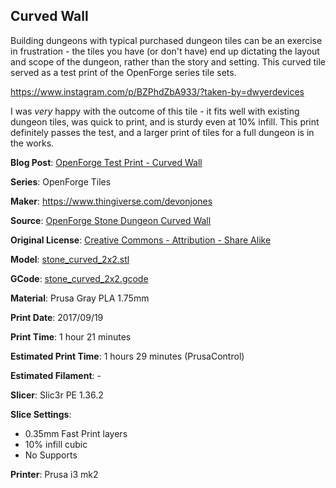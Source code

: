 ## Curved Wall

Building dungeons with typical purchased dungeon tiles can be an exercise in
frustration - the tiles you have (or don't have) end up dictating the layout
and scope of the dungeon, rather than the story and setting. This curved tile
served as a test print of the OpenForge series tile sets.

https://www.instagram.com/p/BZPhdZbA933/?taken-by=dwyerdevices

I was _very_ happy with the outcome of this tile - it fits well with existing
dungeon tiles, was quick to print, and is sturdy even at 10% infill. This print
definitely passes the test, and a larger print of tiles for a full dungeon is
in the works.


**Blog Post**: [OpenForge Test Print - Curved Wall](http://www.dwyerdevices.com/2017/09/23/openforge-test-print-curved-wall/)

**Series**: OpenForge Tiles

**Maker**: https://www.thingiverse.com/devonjones

**Source**: [OpenForge Stone Dungeon Curved Wall](https://www.thingiverse.com/thing:251178)

**Original License**: [Creative Commons - Attribution - Share Alike](http://creativecommons.org/licenses/by-sa/3.0/)

**Model**: [stone_curved_2x2.stl](https://www.thingiverse.com/download:766650)

**GCode**: [stone_curved_2x2.gcode](https://github.com/dwyerdevices/prints/blob/master/2017/09/curved%20walls/stone_curved_2x2.gcode)

**Material**: Prusa Gray PLA 1.75mm

**Print Date**: 2017/09/19

**Print Time**: 1 hour 21 minutes

**Estimated Print Time**: 1 hours 29 minutes (PrusaControl)

**Estimated Filament**: -

**Slicer**: Slic3r PE 1.36.2

**Slice Settings**:

 - 0.35mm Fast Print layers
 - 10% infill cubic
 - No Supports

**Printer**: Prusa i3 mk2